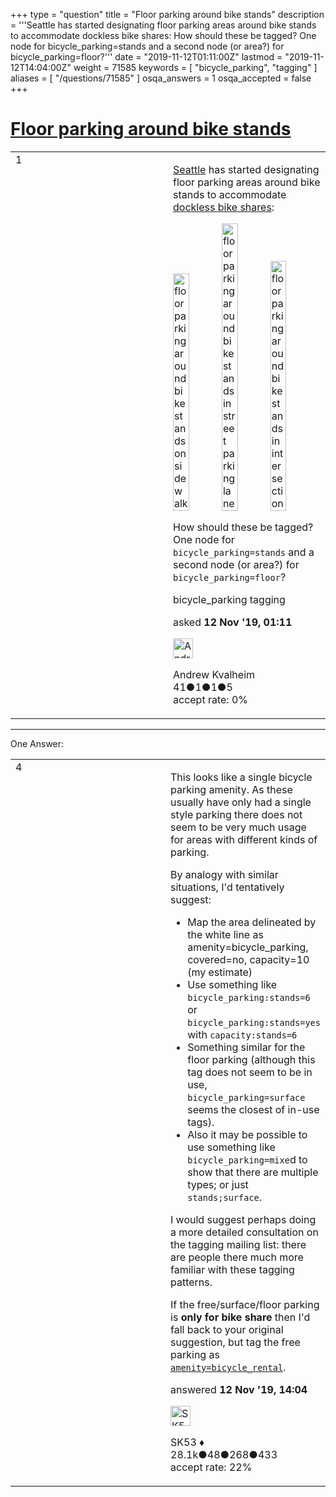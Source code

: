 +++
type = "question"
title = "Floor parking around bike stands"
description = '''Seattle has started designating floor parking areas around bike stands to accommodate dockless bike shares:  How should these be tagged? One node for bicycle_parking=stands and a second node (or area?) for bicycle_parking=floor?'''
date = "2019-11-12T01:11:00Z"
lastmod = "2019-11-12T14:04:00Z"
weight = 71585
keywords = [ "bicycle_parking", "tagging" ]
aliases = [ "/questions/71585" ]
osqa_answers = 1
osqa_accepted = false
+++

<div class="headNormal">

# [Floor parking around bike stands](/questions/71585/floor-parking-around-bike-stands)

</div>

<div id="main-body">

<div id="askform">

<table id="question-table" style="width:100%;">
<colgroup>
<col style="width: 50%" />
<col style="width: 50%" />
</colgroup>
<tbody>
<tr>
<td style="width: 30px; vertical-align: top"><div class="vote-buttons">
<span id="post-71585-upvote" class="ajax-command post-vote up" rel="nofollow" title="I like this post (click again to cancel)"> </span>
<div id="post-71585-score" class="post-score" title="current number of votes">
1
</div>
<span id="post-71585-downvote" class="ajax-command post-vote down" rel="nofollow" title="I dont like this post (click again to cancel)"> </span> <span id="favorite-mark" class="ajax-command favorite-mark" rel="nofollow" title="mark/unmark this question as favorite (click again to cancel)"> </span>
<div id="favorite-count" class="favorite-count">
&#10;</div>
</div></td>
<td><div id="item-right">
<div class="question-body">
<p><a href="https://wiki.openstreetmap.org/wiki/Seattle,_Washington">Seattle</a> has started designating floor parking areas around bike stands to accommodate <a href="https://en.wikipedia.org/wiki/Bicycle-sharing_system#Dockless_bikes">dockless bike shares</a>:</p>
<p><img src="https://help.openstreetmap.org/upfiles/IMG_1391_kCEPnjO.jpg" style="width:33.0%" alt="floor parking around bike stands on sidewalk" /><img src="https://help.openstreetmap.org/upfiles/IMG_1392.jpg" style="width:33.0%" alt="floor parking around bike stands in street parking lane" /><img src="https://help.openstreetmap.org/upfiles/IMG_1450.jpg" style="width:33.0%" alt="floor parking around bike stands in intersection" /></p>
<p>How should these be tagged? One node for <code>bicycle_parking=stands</code> and a second node (or area?) for <code>bicycle_parking=floor</code>?</p>
</div>
<div id="question-tags" class="tags-container tags">
<span class="post-tag tag-link-bicycle_parking" rel="tag" title="see questions tagged &#39;bicycle_parking&#39;">bicycle_parking</span> <span class="post-tag tag-link-tagging" rel="tag" title="see questions tagged &#39;tagging&#39;">tagging</span>
</div>
<div id="question-controls" class="post-controls">
&#10;</div>
<div class="post-update-info-container">
<div class="post-update-info post-update-info-user">
<p>asked <strong>12 Nov '19, 01:11</strong></p>
<img src="https://secure.gravatar.com/avatar/c1950a9357df3658d5473fdc05cb317a?s=32&amp;d=identicon&amp;r=g" class="gravatar" width="32" height="32" alt="Andrew%20Kvalheim&#39;s gravatar image" />
<p><span>Andrew Kvalheim</span><br />
<span class="score" title="41 reputation points">41</span><span title="1 badges"><span class="badge1">●</span><span class="badgecount">1</span></span><span title="1 badges"><span class="silver">●</span><span class="badgecount">1</span></span><span title="5 badges"><span class="bronze">●</span><span class="badgecount">5</span></span><br />
<span class="accept_rate" title="Rate of the user&#39;s accepted answers">accept rate:</span> <span title="Andrew Kvalheim has no accepted answers">0%</span></p>
</img>
</div>
</div>
<div id="comments-container-71585" class="comments-container">
&#10;</div>
<div id="comment-tools-71585" class="comment-tools">
&#10;</div>
<div class="clear">
&#10;</div>
<div id="comment-71585-form-container" class="comment-form-container">
&#10;</div>
<div class="clear">
&#10;</div>
</div></td>
</tr>
</tbody>
</table>

------------------------------------------------------------------------

<div class="tabBar">

<span id="sort-top"></span>

<div class="headQuestions">

One Answer:

</div>

</div>

<span id="71590"></span>

<div id="answer-container-71590" class="answer">

<table style="width:100%;">
<colgroup>
<col style="width: 50%" />
<col style="width: 50%" />
</colgroup>
<tbody>
<tr>
<td style="width: 30px; vertical-align: top"><div class="vote-buttons">
<span id="post-71590-upvote" class="ajax-command post-vote up" rel="nofollow" title="I like this post (click again to cancel)"> </span>
<div id="post-71590-score" class="post-score" title="current number of votes">
4
</div>
<span id="post-71590-downvote" class="ajax-command post-vote down" rel="nofollow" title="I dont like this post (click again to cancel)"> </span>
</div></td>
<td><div class="item-right">
<div class="answer-body">
<p>This looks like a single bicycle parking amenity. As these usually have only had a single style parking there does not seem to be very much usage for areas with different kinds of parking.</p>
<p>By analogy with similar situations, I'd tentatively suggest:</p>
<ul>
<li>Map the area delineated by the white line as amenity=bicycle_parking, covered=no, capacity=10 (my estimate)</li>
<li>Use something like <code>bicycle_parking:stands=6</code> or <code>bicycle_parking:stands=yes</code> with <code>capacity:stands=6</code></li>
<li>Something similar for the floor parking (although this tag does not seem to be in use, <code>bicycle_parking=surface</code> seems the closest of in-use tags).</li>
<li>Also it may be possible to use something like <code>bicycle_parking=mixe</code>d to show that there are multiple types; or just <code>stands;surface</code>.</li>
</ul>
<p>I would suggest perhaps doing a more detailed consultation on the tagging mailing list: there are people there much more familiar with these tagging patterns.</p>
<p>If the free/surface/floor parking is <strong>only for bike share</strong> then I'd fall back to your original suggestion, but tag the free parking as <a href="https://wiki.openstreetmap.org/wiki/Tag:amenity%3Dbicycle_rental"><code>amenity=bicycle_rental</code></a>.</p>
</div>
<div class="answer-controls post-controls">
&#10;</div>
<div class="post-update-info-container">
<div class="post-update-info post-update-info-user">
<p>answered <strong>12 Nov '19, 14:04</strong></p>
<img src="https://secure.gravatar.com/avatar/06cd84075f1adc2870ad102c7233e661?s=32&amp;d=identicon&amp;r=g" class="gravatar" width="32" height="32" alt="SK53&#39;s gravatar image" />
<p><span>SK53 ♦</span><br />
<span class="score" title="28084 reputation points"><span>28.1k</span></span><span title="48 badges"><span class="badge1">●</span><span class="badgecount">48</span></span><span title="268 badges"><span class="silver">●</span><span class="badgecount">268</span></span><span title="433 badges"><span class="bronze">●</span><span class="badgecount">433</span></span><br />
<span class="accept_rate" title="Rate of the user&#39;s accepted answers">accept rate:</span> <span title="SK53 has 121 accepted answers">22%</span></p>
</img>
</div>
</div>
<div id="comments-container-71590" class="comments-container">
&#10;</div>
<div id="comment-tools-71590" class="comment-tools">
&#10;</div>
<div class="clear">
&#10;</div>
<div id="comment-71590-form-container" class="comment-form-container">
&#10;</div>
<div class="clear">
&#10;</div>
</div></td>
</tr>
</tbody>
</table>

</div>

<div class="paginator-container-left">

</div>

</div>

</div>

